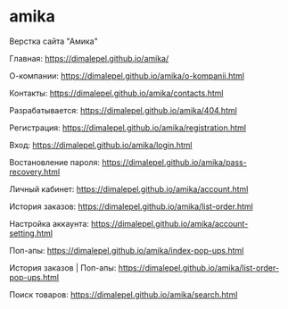 # amika
Верстка сайта "Амика"

Главная: https://dimalepel.github.io/amika/

О-компании: https://dimalepel.github.io/amika/o-kompanii.html

Контакты: https://dimalepel.github.io/amika/contacts.html

Разрабатывается: https://dimalepel.github.io/amika/404.html

Регистрация: https://dimalepel.github.io/amika/registration.html

Вход: https://dimalepel.github.io/amika/login.html

Востановление пароля: https://dimalepel.github.io/amika/pass-recovery.html

Личный кабинет: https://dimalepel.github.io/amika/account.html

История заказов: https://dimalepel.github.io/amika/list-order.html

Настройка аккаунта: https://dimalepel.github.io/amika/account-setting.html

Поп-апы: https://dimalepel.github.io/amika/index-pop-ups.html

История заказов | Поп-апы: https://dimalepel.github.io/amika/list-order-pop-ups.html

Поиск товаров: https://dimalepel.github.io/amika/search.html